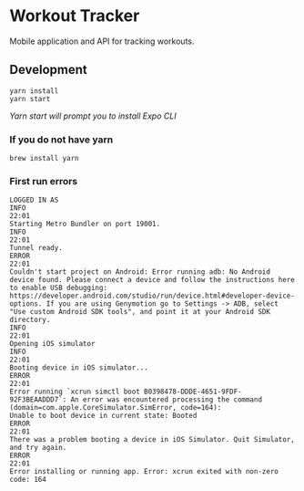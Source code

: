 # Workout Tracker
Mobile application and API for tracking workouts. 

## Development

```
yarn install
yarn start
```

_Yarn start will prompt you to install Expo CLI_

### If you do not have yarn

```
brew install yarn
```





### First run errors

```
LOGGED IN AS
INFO
22:01
Starting Metro Bundler on port 19001.
INFO
22:01
Tunnel ready.
ERROR
22:01
Couldn't start project on Android: Error running adb: No Android device found. Please connect a device and follow the instructions here to enable USB debugging:
https://developer.android.com/studio/run/device.html#developer-device-options. If you are using Genymotion go to Settings -> ADB, select "Use custom Android SDK tools", and point it at your Android SDK directory.
INFO
22:01
Opening iOS simulator
INFO
22:01
Booting device in iOS simulator...
ERROR
22:01
Error running `xcrun simctl boot B0398478-DDDE-4651-9FDF-92F3BEAADDD7`: An error was encountered processing the command (domain=com.apple.CoreSimulator.SimError, code=164):
Unable to boot device in current state: Booted
ERROR
22:01
There was a problem booting a device in iOS Simulator. Quit Simulator, and try again.
ERROR
22:01
Error installing or running app. Error: xcrun exited with non-zero code: 164
```
